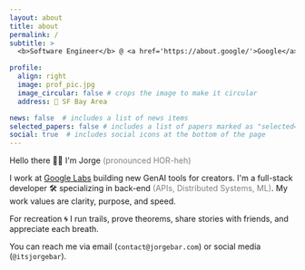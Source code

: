 ```yaml
---
layout: about
title: about
permalink: /
subtitle: > 
  <b>Software Engineer</b> @ <a href='https://about.google/'>Google</a> • <b>Previously:</b><a href='https://about.meta.com/'> Meta</a>

profile:
  align: right
  image: prof_pic.jpg
  image_circular: false # crops the image to make it circular
  address: 📍 SF Bay Area

news: false  # includes a list of news items
selected_papers: false # includes a list of papers marked as "selected={true}"
social: true  # includes social icons at the bottom of the page
---
```

Hello there 👋🏻 I'm Jorge <span style="color:grey">(pronounced HOR-heh)</span> 

I work at <a href='https://labs.google/'>Google Labs</a>  building new GenAI tools for creators. I'm a full-stack developer 🛠️ specializing in back-end <span style="color:grey">(APIs, Distributed Systems, ML)</span>. My work values are clarity, purpose, and speed.

For recreation 🌀 I run trails, prove theorems, share stories with friends, and appreciate each breath. 

You can reach me via email (`contact@jorgebar.com`) or social media (`@itsjorgebar`).